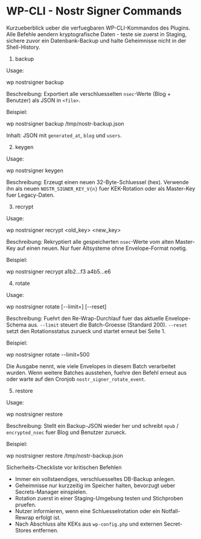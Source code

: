 # WP-CLI - Nostr Signer Commands

Kurzueberblick ueber die verfuegbaren WP-CLI-Kommandos des Plugins. Alle Befehle aendern kryptografische Daten - teste sie zuerst in Staging, sichere zuvor ein Datenbank-Backup und halte Geheimnisse nicht in der Shell-History.

1) backup

Usage:

  wp nostrsigner backup <file>

Beschreibung:
  Exportiert alle verschluesselten `nsec`-Werte (Blog + Benutzer) als JSON in `<file>`.

Beispiel:

  wp nostrsigner backup /tmp/nostr-backup.json

Inhalt: JSON mit `generated_at`, `blog` und `users`.

2) keygen

Usage:

  wp nostrsigner keygen

Beschreibung:
  Erzeugt einen neuen 32-Byte-Schluessel (hex). Verwende ihn als neuen `NOSTR_SIGNER_KEY_V{n}` fuer KEK-Rotation oder als Master-Key fuer Legacy-Daten.

3) recrypt

Usage:

  wp nostrsigner recrypt <old_key> <new_key>

Beschreibung:
  Rekryptiert alle gespeicherten `nsec`-Werte vom alten Master-Key auf einen neuen. Nur fuer Altsysteme ohne Envelope-Format noetig.

Beispiel:

  wp nostrsigner recrypt a1b2...f3 a4b5...e6

4) rotate

Usage:

  wp nostrsigner rotate [--limit=<anzahl>] [--reset]

Beschreibung:
  Fuehrt den Re-Wrap-Durchlauf fuer das aktuelle Envelope-Schema aus. `--limit` steuert die Batch-Groesse (Standard 200). `--reset` setzt den Rotationsstatus zurueck und startet erneut bei Seite 1.

Beispiel:

  wp nostrsigner rotate --limit=500

Die Ausgabe nennt, wie viele Envelopes in diesem Batch verarbeitet wurden. Wenn weitere Batches ausstehen, fuehre den Befehl erneut aus oder warte auf den Cronjob `nostr_signer_rotate_event`.

5) restore

Usage:

  wp nostrsigner restore <file>

Beschreibung:
  Stellt ein Backup-JSON wieder her und schreibt `npub` / `encrypted_nsec` fuer Blog und Benutzer zurueck.

Beispiel:

  wp nostrsigner restore /tmp/nostr-backup.json

Sicherheits-Checkliste vor kritischen Befehlen

- Immer ein vollstaendiges, verschluesseltes DB-Backup anlegen.
- Geheimnisse nur kurzzeitig im Speicher halten, bevorzugt ueber Secrets-Manager einspielen.
- Rotation zuerst in einer Staging-Umgebung testen und Stichproben pruefen.
- Nutzer informieren, wenn eine Schluesselrotation oder ein Notfall-Rewrap erfolgt ist.
- Nach Abschluss alte KEKs aus `wp-config.php` und externen Secret-Stores entfernen.